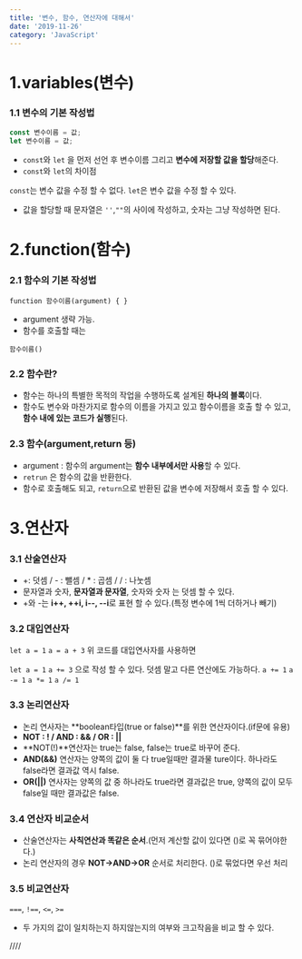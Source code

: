 ```yaml
---
title: '변수, 함수, 연산자에 대해서'
date: '2019-11-26'
category: 'JavaScript'
---
```


# 1.variables(변수)

### **1.1 변수의 기본 작성법**

```javascript
const 변수이름 = 값;
let 변수이름 = 값;
```

- `const`와 `let` 을 먼저 선언 후 변수이름 그리고 **변수에 저장할 값을 할당**해준다.
- `const`와 `let`의 차이점

`const`는 변수 값을 수정 할 수 없다.
`let`은 변수 값을 수정 할 수 있다.

- 값을 할당할 때 문자열은 `''`,`""`의 사이에 작성하고, 숫자는 그냥 작성하면 된다.

# 2.function(함수)

### **2.1 함수의 기본 작성법**

`function 함수이름(argument) { }`

- argument 생략 가능.
- 함수를 호출할 때는

`함수이름()`

### **2.2 함수란?**

- 함수는 하나의 특별한 목적의 작업을 수행하도록 설계된 **하나의 블록**이다.
- 함수도 변수와 마찬가지로 함수의 이름을 가지고 있고 함수이름을 호출 할 수 있고, **함수 내에 있는 코드가 실행**된다.

### **2.3 함수(argument,return 등)**

- argument : 함수의 argument는 **함수 내부에서만 사용**할 수 있다.
- `retrun` 은 함수의 값을 반환한다.
- 함수로 호출해도 되고, `return`으로 반환된 값을 변수에 저장해서 호출 할 수 있다.

# 3.연산자

### **3.1 산술연산자**

- +: 덧셈 / - : 뺄셈 / \* : 곱셈 / / : 나눗셈
- 문자열과 숫자, **문자열과 문자열**, 숫자와 숫자 는 덧셈 할 수 있다.
- +와 -는 **i++, ++i, i--, --i**로 표현 할 수 있다.(특정 변수에 1씩 더하거나 빼기)

### **3.2 대입연산자**

`let a = 1` `a = a + 3`
위 코드를 대입연사자를 사용하면

`let a = 1` `a += 3` 으로 작성 할 수 있다. 덧셈 말고 다른 연산에도 가능하다.
`a += 1` `a -= 1` `a *= 1` `a /= 1`

### **3.3 논리연산자**

- 논리 연사자는 **boolean타입(true or false)**를 위한 연산자이다.(if문에 유용)
- **NOT : ! / AND : && / OR : ||**
- **NOT(!)**연산자는 true는 false, false는 true로 바꾸어 준다.
- **AND(&&)** 연산자는 양쪽의 값이 둘 다 true일때만 결과물 ture이다. 하나라도 false라면 결과값 역시 false.
- **OR(||)** 연사자는 양쪽의 값 중 하나라도 true라면 결과값은 true, 양쪽의 값이 모두 false일 때만 결과값은 false.

### **3.4 연산자 비교순서**

- 산술연산자는 **사칙연산과 똑같은 순서**.(먼저 계산할 값이 있다면 ()로 꼭 묶어야한다.)
- 논리 연산자의 경우 **NOT->AND->OR** 순서로 처리한다. ()로 묶었다면 우선 처리

### **3.5 비교연산자**

`===`, `!==`, `<=`, `>=`

- 두 가지의 값이 일치하는지 하지않는지의 여부와 크고작음을 비교 할 수 있다.

////
